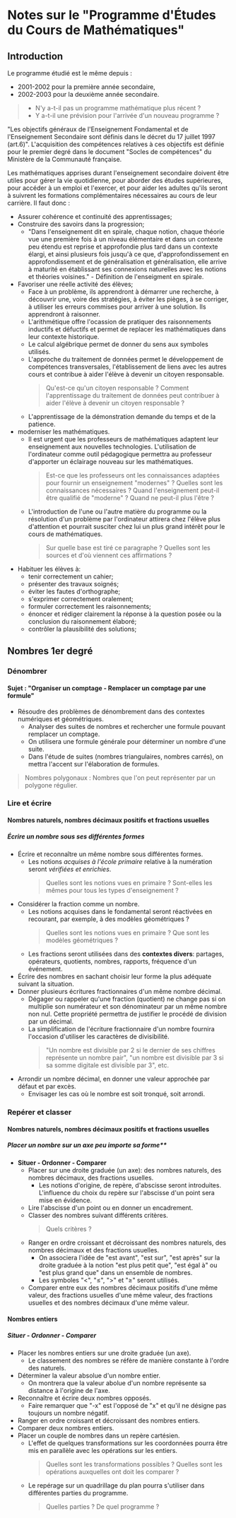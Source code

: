 # Notes sur le "Programme d'Études du Cours de Mathématiques"

## Introduction

Le programme étudié est le même depuis :

- 2001-2002 pour la première année secondaire,
- 2002-2003 pour la deuxième année secondaire.

> - N'y a-t-il pas un programme mathématique plus récent ?
> - Y a-t-il une prévision pour l'arrivée d'un nouveau programme ?

"Les objectifs généraux de l'Enseignement Fondamental et de l'Enseignement Secondaire sont définis dans le décret du 17 juillet 1997 (art.6)". L'acquisition des compétences relatives à ces objectifs est définie pour le premier degré dans le document "Socles de compétences" du Ministère de la Communauté française.

Les mathématiques apprises durant l'enseignement secondaire doivent être utiles pour gérer la vie quotidienne, pour aborder des études supérieures, pour accéder à un emploi et l'exercer, et pour aider les adultes qu'ils seront à suivrent les formations complémentaires nécessaires au cours de leur carrière.
Il faut donc :

- Assurer cohérence et continuité des apprentissages;
- Construire des savoirs dans la progression;  
  - "Dans l'enseignement dit en spirale, chaque notion, chaque théorie vue une première fois à un niveau élémentaire et dans un contexte peu étendu est reprise et approfondie plus tard dans un contexte élargi, et ainsi plusieurs fois jusqu'à ce que, d'approfondissement en approfondissement et de généralisation et généralisation, elle arrive à maturité en établissant ses connexions naturelles avec les notions et théories voisines." - Définition de l'enseigment en spirale.
- Favoriser une réelle activité des élèves;
  - Face à un problème, ils apprendront à démarrer une recherche, à découvrir une, voire des stratégies, à éviter les pièges, à se corriger, à utiliser les erreurs commises pour arriver à une solution. Ils apprendront à raisonner.  
  - L'arithmétique offre l'ocassion de pratiquer des raisonnements inductifs et défuctifs et permet de replacer les mathématiques dans leur contexte historique.  
  - Le calcul algébrique permet de donner du sens aux symboles utilisés.  
  - L'approche du traitement de données permet le développement de compétences transversales, l'établissement de liens avec les autres cours et contribue à aider l'élève à devenir un citoyen responsable.  
    > Qu'est-ce qu'un citoyen responsable ? Comment l'apprentissage du traitement de données peut contribuer à aider l'élève à devenir un citoyen responsable ?
  - L'apprentissage de la démonstration demande du temps et de la patience.
- moderniser les mathématiques.
  - Il est urgent que les professeurs de mathématiques adaptent leur enseignement aux nouvelles technologies. L'utilisation de l'ordinateur comme outil pédagogique permettra au professeur d'apporter un éclairage nouveau sur les mathématiques.
    > Est-ce que les professeurs ont les connaissances adaptées pour fournir un enseignement "modernes" ? Quelles sont les connaissances nécessaires ? Quand l'enseignement peut-il être qualifié de "moderne" ? Quand ne peut-il plus l'être ?
  - L'introduction de l'une ou l'autre matière du programme ou la résolution d'un problème par l'ordinateur attirera chez l'élève plus d'attention et pourrait susciter chez lui un plus grand intérêt pour le cours de mathématiques.
    > Sur quelle base est tiré ce paragraphe ? Quelles sont les sources et d'où viennent ces affirmations ?
- Habituer les élèves à:
  - tenir correctement un cahier;
  - présenter des travaux soignés;
  - éviter les fautes d'orthographe;
  - s'exprimer correctement oralement;
  - formuler correctement les raisonnements;
  - énoncer et rédiger clairement la réponse à la question posée ou la conclusion du raisonnement élaboré;
  - contrôler la plausibilité des solutions;

## Nombres 1er degré

### Dénombrer

#### Sujet : "Organiser un comptage - Remplacer un comptage par une formule"

- Résoudre des problèmes de dénombrement dans des contextes numériques et géométriques.
  - Analyser des suites de nombres et rechercher une formule pouvant remplacer un comptage.
  - On utilisera une formule générale pour déterminer un nombre d'une suite.
  - Dans l'étude de suites (nombres triangulaires, nombres carrés), on mettra l'accent sur l'élaboration de formules.

> Nombres polygonaux : Nombres que l'on peut représenter par un polygone régulier.

### Lire et écrire

#### Nombres naturels, nombres décimaux positifs et fractions usuelles

##### Écrire un nombre sous ses différentes formes

- Écrire et reconnaître un même nombre sous différentes formes.
  - Les notions *acquises à l'école primaire* relative à la numération seront *vérifiées et enrichies*.
    > Quelles sont les notions vues en primaire ? Sont-elles les mêmes pour tous les types d'enseignement ?
- Considérer la fraction comme un nombre.
  - Les notions acquises dans le fondamental seront réactivées en recourant, par exemple, à des modèles géométriques ?
    > Quelles sont les notions vues en primaire ?
    > Que sont les modèles géométriques ?
  - Les fractions seront utilisées dans des **contextes divers**: partages, opérateurs, quotients, nombres, rapports, fréquence d'un événement.
- Écrire des nombres en sachant choisir leur forme la plus adéquate suivant la situation.
- Donner plusieurs écritures fractionnaires d'un même nombre décimal.
  - Dégager ou rappeler qu'une fraction (quotient) ne change pas si on multiplie son numérateur et son dénominateur par un même nombre non nul. Cette propriété permettra de justifier le procédé de division par un décimal.
  - La simplification de l'écriture fractionnaire d'un nombre fournira l'occasion d'utiliser les caractères de divisibilité.
    > "Un nombre est divisible par 2 si le dernier de ses chiffres représente un nombre pair", "un nombre est divisible par 3 si sa somme digitale est divisible par 3", etc.
- Arrondir un nombre décimal, en donner une valeur approchée par défaut et par excès.
  - Envisager les cas où le nombre est soit tronqué, soit arrondi.

### Repérer et classer

#### Nombres naturels, nombres décimaux positifs et fractions usuelles

##### Placer un nombre sur un axe peu importe sa forme**

- **Situer - Ordonner - Comparer**
  - Placer sur une droite graduée (un axe): des nombres naturels, des nombres décimaux, des fractions usuelles.
    - Les notions d'origine, de repère, d'abscisse seront introduites. L'influence du choix du repère sur l'abscisse d'un point sera mise en évidence.
  - Lire l'abscisse d'un point ou en donner un encadrement.
  - Classer des nombres suivant différents critères.
    > Quels critères ?
  - Ranger en ordre croissant et décroissant des nombres naturels, des nombres décimaux et des fractions usuelles.
    - On associera l'idée de "est avant", "est sur", "est après" sur la droite graduée à la notion "est plus petit que", "est égal à" ou "est plus grand que" dans un ensemble de nombres.
    - Les symboles "&lt;", "&le;", "&gt;" et "&ge;" seront utilisés.
  - Comparer entre eux des nombres décimaux positifs d'une même valeur, des fractions usuelles d'une même valeur, des fractions usuelles et des nombres décimaux d'une même valeur.

#### Nombres entiers

##### Situer - Ordonner - Comparer

- Placer les nombres entiers sur une droite graduée (un axe).
  - Le classement des nombres se réfère de manière constante à l'ordre des naturels.
- Déterminer la valeur absolue d'un nombre entier.
  - On montrera que la valeur abolue d'un nombre représente sa distance à l'origine de l'axe.
- Reconnaître et écrire deux nombres opposés.
  - Faire remarquer que "-x" est l'opposé de "x" et qu'il ne désigne pas toujours un nombre négatif.
- Ranger en ordre croissant et décroissant des nombres entiers.
- Comparer deux nombres entiers.
- Placer un couple de nombres dans un repère cartésien.
  - L'effet de quelques transformations sur les coordonnées pourra être mis en parallèle avec les opérations sur les entiers.
    > Quelles sont les transformations possibles ? Quelles sont les opérations auxquelles ont doit les comparer ?
  - Le repérage sur un quadrillage du plan pourra s'utiliser dans différentes parties du programme.
    > Quelles parties ? De quel programme ?
